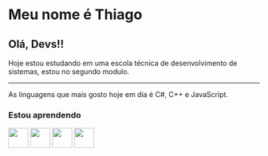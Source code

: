 <h1>Meu nome é Thiago</h1>
<h2>Olá, Devs!!</h2>

<p>Hoje estou estudando em uma escola técnica de desenvolvimento de sistemas, estou no segundo modulo.</p>
<hr>
<p>As linguagens que mais gosto hoje em dia é C#, C++ e JavaScript.</p>

### Estou aprendendo

<img src="https://cdn.jsdelivr.net/gh/devicons/devicon/icons/csharp/csharp-line.svg" width="40" height="40"/> <img src="https://cdn.jsdelivr.net/gh/devicons/devicon/icons/mysql/mysql-original-wordmark.svg" width="40" height="40"/> <img src="https://cdn.jsdelivr.net/gh/devicons/devicon/icons/javascript/javascript-original.svg" width="40" height="40"/> <img src="https://cdn.jsdelivr.net/gh/devicons/devicon/icons/microsoftsqlserver/microsoftsqlserver-plain-wordmark.svg" width="40" height="40"/>
